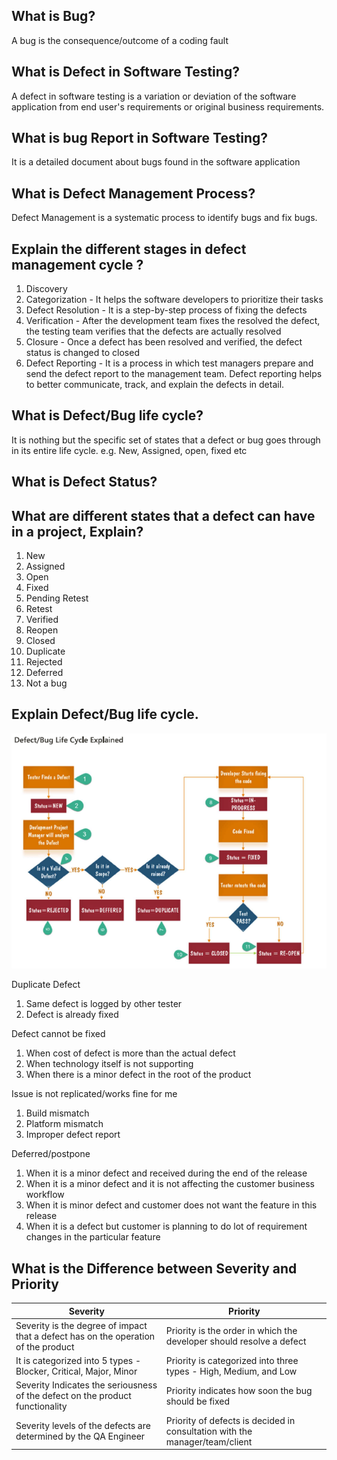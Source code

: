 ## What is Bug?
A bug is the consequence/outcome of a coding fault

## What is Defect in Software Testing?
A defect in software testing is a variation or deviation of the software application from end user's requirements or original business requirements.

## What is bug Report in Software Testing?
It is a detailed document about bugs found in the software application

## What is Defect Management Process?
Defect Management is a systematic process to identify bugs and fix bugs.

## Explain the different stages in defect management cycle ?
1. Discovery
2. Categorization - It helps the software developers to prioritize their tasks
3. Defect Resolution - It is a step-by-step process of fixing the defects
4. Verification - After the development team fixes the resolved the defect, the testing team verifies that the defects are actually resolved
5. Closure - Once a defect has been resolved and verified, the defect status is changed to closed
6. Defect Reporting - It is a process in which test managers prepare and send the defect report to the management team. Defect reporting helps to better communicate, track, and explain the defects in detail.

## What is Defect/Bug life cycle?
It is nothing but the specific set of states that a defect or bug goes through in its entire life cycle.
e.g. New, Assigned, open, fixed etc

## What is Defect Status?
## What are different states that a defect can have in a project, Explain?
1. New
2. Assigned
3. Open
4. Fixed
5. Pending Retest
6. Retest
7. Verified
8. Reopen
9. Closed
10. Duplicate
11. Rejected
12. Deferred
13. Not a bug

## Explain Defect/Bug life cycle.
![Bug life cycle](image.png)

Duplicate Defect
1. Same defect is logged by other tester
2. Defect is already fixed  

Defect cannot be fixed
1. When cost of defect is more than the actual defect
2. When technology itself is not supporting
3. When there is a minor defect in the root of the product

Issue is not replicated/works fine for me
1. Build mismatch
2. Platform mismatch
3. Improper defect report

Deferred/postpone
1. When it is a minor defect and received during the end of the release
2. When it is a minor defect and it is not affecting the customer business workflow
3. When it is minor defect and customer does not want the feature in this release
4. When it is a defect but customer is planning to do lot of requirement changes in the particular feature

## What is the Difference between Severity and Priority
| Severity | Priority | 
| -------- | -------- | 
| Severity is the degree of impact that a defect has on the operation of the product | Priority is the order in which the developer should resolve a defect |
| It is categorized into 5 types - Blocker, Critical, Major, Minor | Priority is categorized into three types - High, Medium, and Low |
| Severity Indicates the seriousness of the defect on the product functionality | Priority indicates how soon the bug should be fixed |
| Severity levels of the defects are determined by the QA Engineer | Priority of defects is decided in consultation with the manager/team/client |

